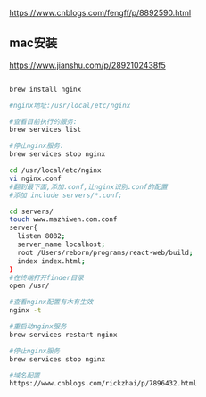 https://www.cnblogs.com/fengff/p/8892590.html





## mac安装
https://www.jianshu.com/p/2892102438f5
```sh

brew install nginx  

#nginx地址:/usr/local/etc/nginx  

#查看目前执行的服务:
brew services list  

#停止nginx服务:
brew services stop nginx  

cd /usr/local/etc/nginx
vi nginx.conf  
#翻到最下面,添加.conf,让nginx识别.conf的配置
#添加 include servers/*.conf;

cd servers/
touch www.mazhiwen.com.conf
server{
  listen 8082;
  server_name localhost;
  root /Users/reborn/programs/react-web/build;
  index index.html;
}
#在终端打开finder目录
open /usr/ 

#查看nginx配置有木有生效
nginx -t

#重启动nginx服务
brew services restart nginx

#停止nginx服务
brew services stop nginx

#域名配置
https://www.cnblogs.com/rickzhai/p/7896432.html
```